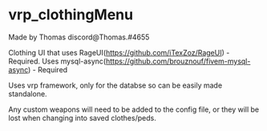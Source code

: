 # vrp_clothingMenu
Made by Thomas discord@Thomas.#4655

Clothing UI that uses RageUI(https://github.com/iTexZoz/RageUI) - Required.
Uses mysql-async(https://github.com/brouznouf/fivem-mysql-async) - Required

Uses vrp framework, only for the databse so can be easily made standalone.
 
Any custom weapons will need to be added to the config file, or they will be lost when changing into saved clothes/peds.

